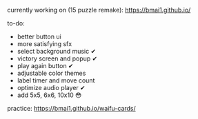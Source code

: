 currently working on (15 puzzle remake): https://bmai1.github.io/

to-do:
- better button ui
- more satisfying sfx
- select background music ✔
- victory screen and popup ✔
- play again button ✔
- adjustable color themes
- label timer and move count
- optimize audio player ✔
- add 5x5, 6x6, 10x10 😳

practice: https://bmai1.github.io/waifu-cards/

